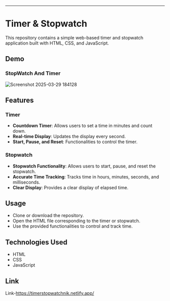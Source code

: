 
---

# Timer & Stopwatch

This repository contains a simple web-based timer and stopwatch application built with HTML, CSS, and JavaScript.
## Demo

### StopWatch And Timer

 ![Screenshot 2025-03-29 184128](https://github.com/user-attachments/assets/0e9b1c92-bb4a-4aad-b548-529885911e3a)


## Features

### Timer

- **Countdown Timer**: Allows users to set a time in minutes and count down.
- **Real-time Display**: Updates the display every second.
- **Start, Pause, and Reset**: Functionalities to control the timer.

### Stopwatch

- **Stopwatch Functionality**: Allows users to start, pause, and reset the stopwatch.
- **Accurate Time Tracking**: Tracks time in hours, minutes, seconds, and milliseconds.
- **Clear Display**: Provides a clear display of elapsed time.

## Usage

- Clone or download the repository.
- Open the HTML file corresponding to the timer or stopwatch.
- Use the provided functionalities to control and track time.

## Technologies Used

- HTML
- CSS
- JavaScript

## Link
Link-https://timerstopwatchnik.netlify.app/


